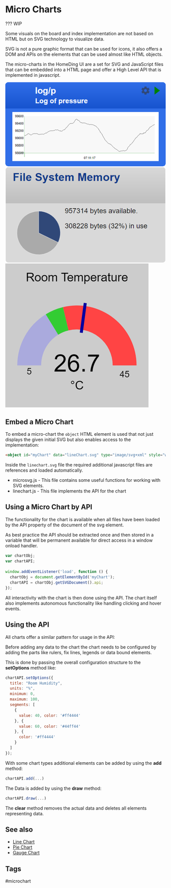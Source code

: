# Micro Charts

??? WIP

Some visuals on the board and index implementation are not based on HTML but on SVG technology to visualize data.

SVG is not a pure graphic format that can be used for icons, it also offers a DOM and APIs on the elements that can be used almost like HTML objects.

The micro-charts in the HomeDing UI are a set for SVG and JavaScript files that can be embedded into a HTML page and offer a High Level API that is implemented in  javascript.

![LineChart Screenshot](/microchart-line.png "w200")
![PieChart Screenshot](/microchart-pie.png "w200")
![GaugeChart Screenshot](/microchart-gauge.png "w200")


## Embed a Micro Chart

To embed a micro-chart the `object` HTML element is used that not just displays
the given initial SVG but also enables access to the implementation:

```HTML
<object id="myChart" data="lineChart.svg" type="image/svg+xml" style="width:100%"></object>
```

Inside the `linechart.svg` file the required additional javascript files are references and loaded automatically.

* microsvg.js - This file contains some useful functions for working with SVG elements.
* linechart.js - This file implements the API for the chart


## Using a Micro Chart by API

The functionality for the chart is available when all files have been loaded by the API property of the document of the svg element.

As best practice the API should be extracted once and then stored in a variable that will be permanent available for direct access
in a window onload handler.

```JavaScript
var chartObj;
var chartAPI;

window.addEventListener('load', function () {
  chartObj = document.getElementById('myChart');
  chartAPI = chartObj.getSVGDocument().api;
});
```

All interactivity with the chart is then done using the API. The chart itself also implements autonomous functionality like handling clicking and hover events.


## Using the API

All charts offer a similar pattern for usage in the API:

Before adding any data to the chart the chart needs to be configured by adding the parts like rulers, fix lines, legends or data bound elements.

This is done by passing the overall configuration structure to the **setOptions** method like:

```Javascript
chartAPI.setOptions({
  title: "Room Humidity",
  units: "%",
  minimum: 0,
  maximum: 100,
  segments: [
    {
      value: 40, color: '#ff4444'
    }, {
      value: 60, color: '#44ff44'
    }, {
      color: '#ff4444'
    }
  ]
});
```

With some chart types additional elements can be added by using the **add** method:

```Javascript
chartAPI.add(...)
```

The Data is added by using the **draw** method: 

```Javascript
chartAPI.draw(...)
```

The **clear** method removes the actual data and deletes all elements representing data.

## See also

* [Line Chart](/microchart-line.md)
* [Pie Chart](/microchart-pie.md)
* [Gauge Chart](/microchart-gauge.md)


## Tags

#microchart


